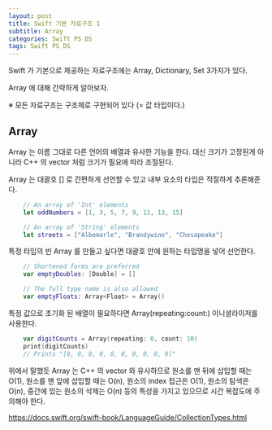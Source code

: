 ```yaml
---
layout: post
title: Swift 기본 자료구조 1
subtitle: Array
categories: Swift PS DS
tags: Swift PS DS
---
```


Swift 가 기본으로 제공하는 자료구조에는 Array, Dictionary, Set 3가지가 있다.

Array 에 대해 간략하게 알아보자.

※ 모든 자료구조는 구조체로 구현되어 있다 (= 값 타입이다.)

## Array
Array 는 이름 그대로 다른 언어의 배열과 유사한 기능을 한다. 대신 크기가 고정된게 아니라 C++ 의 vector 처럼 크기가 필요에 따라 조절된다.

Array 는 대괄호 [] 로 간편하게 선언할 수 있고 내부 요소의 타입은 적절하게 추론해준다.
```swift
    // An array of 'Int' elements
    let oddNumbers = [1, 3, 5, 7, 9, 11, 13, 15]

    // An array of 'String' elements
    let streets = ["Albemarle", "Brandywine", "Chesapeake"]
```
특정 타입의 빈 Array 를 만들고 싶다면 대괄호 안에 원하는 타입명을 넣어 선언한다.
```swift
    // Shortened forms are preferred
    var emptyDoubles: [Double] = []

    // The full type name is also allowed
    var emptyFloats: Array<Float> = Array()
```
특정 값으로 초기화 된 배열이 필요하다면 Array(repeating:count:) 이니셜라이저를 사용한다.
```swift
    var digitCounts = Array(repeating: 0, count: 10)
    print(digitCounts)
    // Prints "[0, 0, 0, 0, 0, 0, 0, 0, 0, 0]"
```

위에서 말했듯 Array 는 C++ 의 vector 와 유사하므로 원소를 맨 뒤에 삽입할 때는 O(1), 원소를 맨 앞에 삽입할 때는 O(n), 원소의 index 접근은 O(1), 원소의 탐색은 O(n), 중간에 있는 원소의 삭제는 O(n) 등의 특성을 가지고 있으므로 시간 복잡도에 주의해야 한다.

https://docs.swift.org/swift-book/LanguageGuide/CollectionTypes.html
